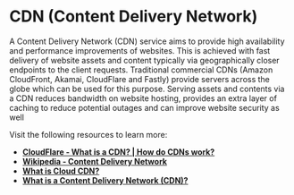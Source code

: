 # **CDN (Content Delivery Network)**

A Content Delivery Network (CDN) service aims to provide high availability and performance improvements of websites. This is achieved with fast delivery of website assets and content typically via geographically closer endpoints to the client requests. Traditional commercial CDNs (Amazon CloudFront, Akamai, CloudFlare and Fastly) provide servers across the globe which can be used for this purpose. Serving assets and contents via a CDN reduces bandwidth on website hosting, provides an extra layer of caching to reduce potential outages and can improve website security as well

Visit the following resources to learn more:

- **[CloudFlare - What is a CDN? | How do CDNs work?](https://www.cloudflare.com/en-ca/learning/cdn/what-is-a-cdn/)**
- **[Wikipedia - Content Delivery Network](https://en.wikipedia.org/wiki/Content_delivery_network)**
- **[What is Cloud CDN?](https://www.youtube.com/watch?v=841kyd_mfH0)**
- **[What is a Content Delivery Network (CDN)?](https://www.youtube.com/watch?v=Bsq5cKkS33I)**